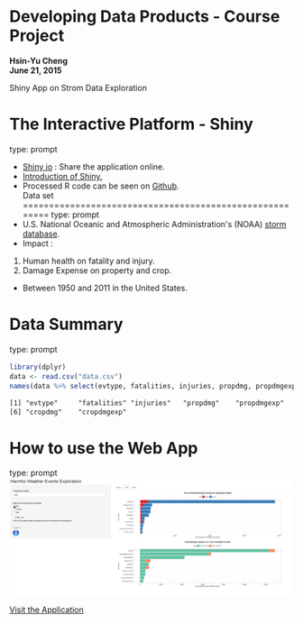 Developing Data Products - Course Project
========================================================
 **Hsin-Yu Cheng**    
 **June 21, 2015**
 
 Shiny  App  on  Strom  Data  Exploration


The Interactive Platform - Shiny       
========================================================
type: prompt
 - [Shiny io](https://www.shinyapps.io/) : Share the application online.    
 - [Introduction of Shiny.](http://shiny.rstudio.com/)      
 - Processed R code can be seen on [Github](https://github.com/HY-CHENG2015/datasciencecoursera/tree/master/9.Developing_Data_Products/ShinyApp).    
Data set
========================================================
type: prompt
 - U.S. National Oceanic and Atmospheric Administration's (NOAA) [storm database](https://d396qusza40orc.cloudfront.net/repdata%2Fdata%2FStormData.csv.bz2).
 - Impact :    
1. Human health on fatality and injury.     
2. Damage Expense on property and crop.    
 - Between 1950 and 2011 in the United States.    

Data Summary
========================================================
type: prompt
<style>

.reveal code.r{ 
  font-size:16px;
} 

</style>

```r
library(dplyr)
data <- read.csv("data.csv")
names(data %>% select(evtype, fatalities, injuries, propdmg, propdmgexp,cropdmg,cropdmgexp))
```

```
[1] "evtype"     "fatalities" "injuries"   "propdmg"    "propdmgexp"
[6] "cropdmg"    "cropdmgexp"
```

How to use the Web App    
========================================================
type: prompt
![My Figure](interface.png)

[Visit the Application](https://hy-cheng.shinyapps.io/ShinyApp)
